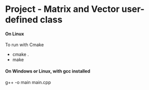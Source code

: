 # Project - Matrix and Vector user-defined class

#### On Linux

To run with Cmake

- cmake .
- make 

#### On Windows or Linux, with gcc installed

g++ -o main main.cpp
